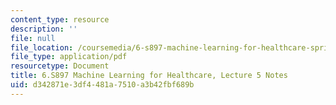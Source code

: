 ```yaml
---
content_type: resource
description: ''
file: null
file_location: /coursemedia/6-s897-machine-learning-for-healthcare-spring-2019/d342871e3df4481a7510a3b42fbf689b_MIT6_S897S19_lec5note.pdf
file_type: application/pdf
resourcetype: Document
title: 6.S897 Machine Learning for Healthcare, Lecture 5 Notes
uid: d342871e-3df4-481a-7510-a3b42fbf689b
---
```

